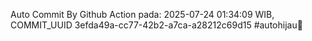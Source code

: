 Auto Commit By Github Action pada: 2025-07-24 01:34:09 WIB, COMMIT_UUID 3efda49a-cc77-42b2-a7ca-a28212c69d15 #autohijau🗿
